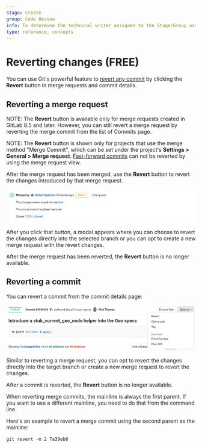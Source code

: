 ```yaml
---
stage: Create
group: Code Review
info: To determine the technical writer assigned to the Stage/Group associated with this page, see https://about.gitlab.com/handbook/engineering/ux/technical-writing/#assignments
type: reference, concepts
---
```


# Reverting changes **(FREE)**

You can use Git's powerful feature to [revert any commit](https://git-scm.com/docs/git-revert "Git revert documentation")
by clicking the **Revert** button in merge requests and commit details.

## Reverting a merge request

NOTE:
The **Revert** button is available only for merge requests
created in GitLab 8.5 and later. However, you can still revert a merge request
by reverting the merge commit from the list of Commits page.

NOTE:
The **Revert** button is shown only for projects that use the
merge method "Merge Commit", which can be set under the project's
**Settings > General > Merge request**. [Fast-forward commits](fast_forward_merge.md)
can not be reverted by using the merge request view.

After the merge request has been merged, use the **Revert** button
to revert the changes introduced by that merge request.

![Revert merge request](img/cherry_pick_changes_mr.png)

After you click that button, a modal appears where you can choose to
revert the changes directly into the selected branch or you can opt to
create a new merge request with the revert changes.

After the merge request has been reverted, the **Revert** button is no longer available.

## Reverting a commit

You can revert a commit from the commit details page:

![Revert commit](img/cherry_pick_changes_commit.png)

Similar to reverting a merge request, you can opt to revert the changes
directly into the target branch or create a new merge request to revert the
changes.

After a commit is reverted, the **Revert** button is no longer available.

When reverting merge commits, the mainline is always the
first parent. If you want to use a different mainline, you need to do that
from the command line.

Here's an example to revert a merge commit using the second parent as the
mainline:

```shell
git revert -m 2 7a39eb0
```

<!-- ## Troubleshooting

Include any troubleshooting steps that you can foresee. If you know beforehand what issues
one might have when setting this up, or when something is changed, or on upgrading, it's
important to describe those, too. Think of things that may go wrong and include them here.
This is important to minimize requests for support, and to avoid doc comments with
questions that you know someone might ask.

Each scenario can be a third-level heading, e.g. `### Getting error message X`.
If you have none to add when creating a doc, leave this section in place
but commented out to help encourage others to add to it in the future. -->

